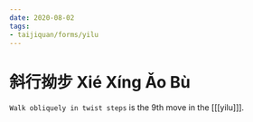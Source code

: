 ```yaml
---
date: 2020-08-02
tags:
- taijiquan/forms/yilu
---
```


# 斜行拗步 Xié Xíng Ǎo Bù

`Walk obliquely in twist steps` is the 9th move in the [[[yilu]]].
